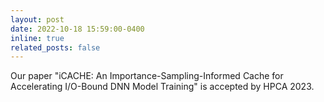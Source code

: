 ```yaml
---
layout: post
date: 2022-10-18 15:59:00-0400
inline: true
related_posts: false
---
```


Our paper "iCACHE: An Importance-Sampling-Informed Cache for Accelerating I/O-Bound DNN Model Training" is accepted by HPCA 2023.
